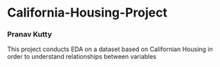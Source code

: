 # California-Housing-Project
### Pranav Kutty

This project conducts EDA on a dataset based on Californian Housing in order to understand relationships between variables


